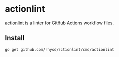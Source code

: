actionlint
==========

[actionlint][proj] is a linter for GitHub Actions workflow files.

## Install

```
go get github.com/rhysd/actionlint/cmd/actionlint
```

[proj]: https://github.com/rhysd/actionlint
